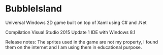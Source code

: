 # BubbleIsland
Universal Windows 2D game built on top of Xaml using C# and .Net

Compilation
  Visual Studio 2015 Update 1 IDE with Windows 8.1 
  
Release notes:
  The sprites used in the game are not my property, I found
  them on the internet and I am using them in educational purpose.
